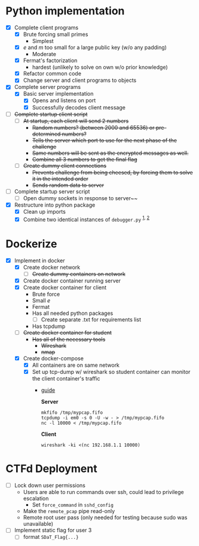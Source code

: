  # Python implementation
 - [x] Complete client programs
   - [x] Brute forcing small primes
     - Simplest
   - [x] *e* and *m* too small for a large public key (w/o any padding)
     - Moderate
   - [x] Fermat's factorization
     - hardest (unlikely to solve on own w/o prior knowledge)
   - [x] Refactor common code
   - [x] Change server and client programs to objects
 - [x] Complete server programs
   - [x] Basic server implementation
     - [x] Opens and listens on port
     - [x] Successfully decodes client message
- [ ] ~~Complete startup client script~~
   - [ ] ~~At startup, each client will send 2 numbers~~
     - ~~Random numbers? (between 2000 and 65536) or pre-determined numbers?~~
     - ~~Tells the server which port to use for the next phase of the challenge~~
     - ~~Same numbers will be sent as the encrypted messages as well.~~
     - ~~Combine all 3 numbers to get the final flag~~
   - [ ] ~~Create dummy client connections~~
     - ~~Prevents challenge from being cheesed, by forcing them to solve it in the intended order~~
     - ~~Sends random data to server~~
 - [ ] Complete startup server script
   - [ ] Open dummy sockets in response to server~~
 - [x] Restructure into python package
   - [x] Clean up imports
   - [x] Combine two identical instances of `debugger.py` <sup>[1](serv/debugger.py), [2](cli/debugger.py)</sup>
# Dockerize
 - [x] Implement in docker
   - [x] Create docker network
     - [ ] ~~Create dummy containers on network~~
   - [x] Create docker container running server
   - [x] Create docker container for client
     - Brute force
     - Small *e*
     - Fermat
     - Has all needed python packages
       - [ ] Create separate .txt for requirements list
     - Has tcpdump
   - [ ] ~~Create docker container for student~~
     - ~~Has all of the necessary tools~~
       - ~~Wireshark~~
       - ~~nmap~~
   - [x] Create docker-compose
     - [x] All containers are on same network
     - [x] Set up tcp-dump w/ wireshark so student container can monitor the client container's traffic
       - [guide](https://serverfault.com/questions/362529/how-can-i-sniff-the-traffic-of-remote-machine-with-wireshark)
            
            **Server**
            ```
            mkfifo /tmp/mypcap.fifo
            tcpdump -i em0 -s 0 -U -w - > /tmp/mypcap.fifo
            nc -l 10000 < /tmp/mypcap.fifo
            ```
            **Client**
            ```
            wireshark -ki <(nc 192.168.1.1 10000)
            ```
# CTFd Deployment
- [ ] Lock down user permissions
  - Users are able to run commands over ssh, could lead to privilege escalation
    - Set `force_command` in `sshd_config`
  - Make the `remote_pcap` pipe read-only
  - Remote root user pass (only needed for testing because sudo was unavailable)
- [ ] Implement static flag for user 3
  - [ ] format `SDaT_Flag{...}`